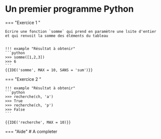 # Un premier programme Python

=== "Exercice 1 "

    Ecrire une fonction `somme` qui prend en paramètre une lsite d'entier et qui renvoit la somme des éléments du tableau


    !!! example "Résultat à obtenir"
    ```python
    >>> somme([1,2,3])
    >>> 6   
    ```
    {{IDE('somme', MAX = 10, SANS = 'sum')}}

=== "Exercice 2 "

    !!! example "Résultat à obtenir"
    ```python
    >>> recherche(ch, 'a')
    >>> True
    >>> recherche(ch, 'p')
    >>> False
    ```

    {{IDE('recherche', MAX = 10)}}

=== "Aide"
    # A completer





